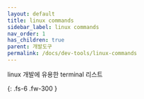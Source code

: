 ```yaml
---
layout: default
title: linux commands
sidebar_label: linux commands
nav_order: 1
has_children: true
parent: 개발도구
permalink: /docs/dev-tools/linux-commands
---
```


linux 개발에 유용한 terminal 리스트

{: .fs-6 .fw-300 }
